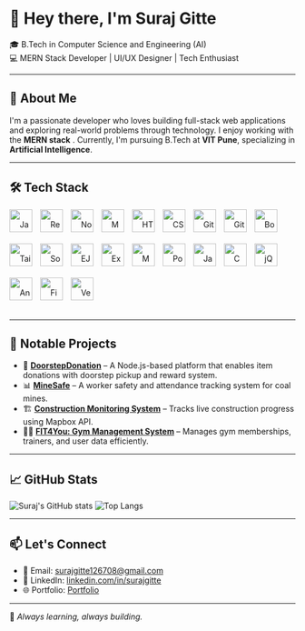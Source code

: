 # 👋 Hey there, I'm Suraj Gitte

🎓 B.Tech in Computer Science and Engineering (AI)  
💻 MERN Stack Developer | UI/UX Designer | Tech Enthusiast

---

## 🚀 About Me

I'm a passionate developer who loves building full-stack web applications and exploring real-world problems through technology. I enjoy working with the **MERN stack** . Currently, I'm pursuing B.Tech at **VIT Pune**, specializing in **Artificial Intelligence**.

---


## 🛠️ Tech Stack

<p align="left" style="line-height: 50px;">
  <img alt="JavaScript" src="https://cdn.jsdelivr.net/gh/devicons/devicon/icons/javascript/javascript-original.svg" width="40" height="40" style="margin-right:10px;" />
  <img alt="React" src="https://cdn.jsdelivr.net/gh/devicons/devicon/icons/react/react-original.svg" width="40" height="40" style="margin-right:10px;" />
  <img alt="Node.js" src="https://cdn.jsdelivr.net/gh/devicons/devicon/icons/nodejs/nodejs-original.svg" width="40" height="40" style="margin-right:10px;" />
  <img alt="MongoDB" src="https://cdn.jsdelivr.net/gh/devicons/devicon/icons/mongodb/mongodb-original.svg" width="40" height="40" style="margin-right:10px;" />
  <img alt="HTML5" src="https://cdn.jsdelivr.net/gh/devicons/devicon/icons/html5/html5-original.svg" width="40" height="40" style="margin-right:10px;" />
  <img alt="CSS3" src="https://cdn.jsdelivr.net/gh/devicons/devicon/icons/css3/css3-original.svg" width="40" height="40" style="margin-right:10px;" />
  <img alt="GitHub" src="https://img.icons8.com/?size=100&id=efFfwotdkiU5&format=png&color=000000" width="40" height="40" style="margin-right:10px;" />
  <img alt="Git" src="https://cdn.jsdelivr.net/gh/devicons/devicon/icons/git/git-original.svg" width="40" height="40" style="margin-right:10px;" />
  <img alt="Bootstrap" src="https://img.icons8.com/?size=100&id=EzPCiQUqWWEa&format=png&color=000000" width="40" height="40" style="margin-right:10px;" />
  <img alt="Tailwind CSS" src="https://img.icons8.com/?size=100&id=x7XMNGh2vdqA&format=png&color=000000" width="40" height="40" style="margin-right:10px;" />
  <img alt="Socket.IO" src="https://cdn.jsdelivr.net/gh/devicons/devicon/icons/socketio/socketio-original.svg" width="40" height="40" style="margin-right:10px;" />
  <img alt="EJS" src="https://img.icons8.com/?size=100&id=puL87ypQPxxr&format=png&color=000000" width="40" height="40" style="margin-right:10px;" />
  <img alt="Express" src="https://img.icons8.com/?size=100&id=kg46nzoJrmTR&format=png&color=000000" width="40" height="40" style="margin-right:10px;" />
  <img alt="MySQL" src="https://cdn.jsdelivr.net/gh/devicons/devicon/icons/mysql/mysql-original.svg" width="40" height="40" style="margin-right:10px;" />
  <img alt="PostgreSQL" src="https://cdn.jsdelivr.net/gh/devicons/devicon/icons/postgresql/postgresql-original.svg" width="40" height="40" style="margin-right:10px;" />
  <img alt="Java" src="https://cdn.jsdelivr.net/gh/devicons/devicon/icons/java/java-original.svg" width="40" height="40" style="margin-right:10px;" />
  <img alt="C" src="https://cdn.jsdelivr.net/gh/devicons/devicon/icons/c/c-original.svg" width="40" height="40" style="margin-right:10px;" />
  <img alt="jQuery" src="https://cdn.jsdelivr.net/gh/devicons/devicon/icons/jquery/jquery-original.svg" width="40" height="40" style="margin-right:10px;" />
  <img alt="Android Studio" src="https://cdn.jsdelivr.net/gh/devicons/devicon/icons/androidstudio/androidstudio-original.svg" width="40" height="40" style="margin-right:10px;" />
  <img alt="Figma" src="https://cdn.jsdelivr.net/gh/devicons/devicon/icons/figma/figma-original.svg" width="40" height="40" style="margin-right:10px;" />
  <img alt="Vercel" src="https://cdn.jsdelivr.net/gh/devicons/devicon/icons/vercel/vercel-original.svg" width="40" height="40" style="margin-right:10px;" />
  
</p>


---

## 🔨 Notable Projects

- 🔧 **[DoorstepDonation](https://github.com/suraj126708/EDAI)** – A Node.js-based platform that enables item donations with doorstep pickup and reward system.
- 📊 **[MineSafe](https://github.com/suraj126708/Coal-Mines-Worker-Safety-Website)** – A worker safety and attendance tracking system for coal mines.
- 🏗 **[Construction Monitoring System](https://github.com/suraj126708/EDAI-SY-SEM_02/)** – Tracks live construction progress using Mapbox API.
- 🏋️‍♂ **[FIT4You: Gym Management System](https://github.com/suraj126708/FIT4YOU-Website)** – Manages gym memberships, trainers, and user data efficiently.


---

## 📈 GitHub Stats

![Suraj's GitHub stats](https://github-readme-stats.vercel.app/api?username=suraj126708&show_icons=true&theme=radical)
![Top Langs](https://github-readme-stats.vercel.app/api/top-langs/?username=suraj126708&layout=compact&theme=radical)

---

## 📫 Let's Connect

- 📧 Email: surajgitte126708@gmail.com  
- 💼 LinkedIn: [linkedin.com/in/surajgitte](https://www.linkedin.com/in/suraj-gitte-7b71a7288/)  
- 🌐 Portfolio: [Portfolio](suraj-gitte-portfolio.vercel.app)

---

🔁 *Always learning, always building.*  
